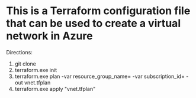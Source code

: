# This is a Terraform configuration file that can be used to create a virtual network in Azure

Directions:

1.  git clone
2.  terraform.exe init   
3.  terraform.exe plan -var resource_group_name=<name of the resource group where to put the virtual network> -var subscription_id=<Azure subscription ID> -out vnet.tfplan
4.  terraform.exe apply "vnet.tfplan"
